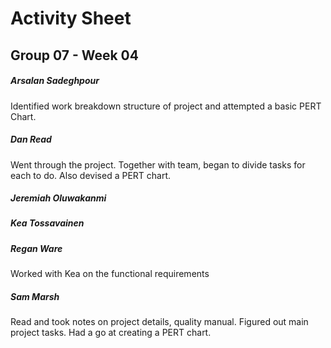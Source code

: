 # Activity Sheet

## Group 07 - Week 04

##### Arsalan Sadeghpour

Identified work breakdown structure of project and attempted a basic PERT Chart.

##### Dan Read

Went through the project. Together with team, began to divide tasks for each to do. Also devised a PERT chart.  

##### Jeremiah Oluwakanmi

##### Kea Tossavainen

##### Regan Ware
Worked with Kea on the functional requirements

##### Sam Marsh

Read and took notes on project details, quality manual. Figured out main project tasks. Had a go at creating a PERT chart.
